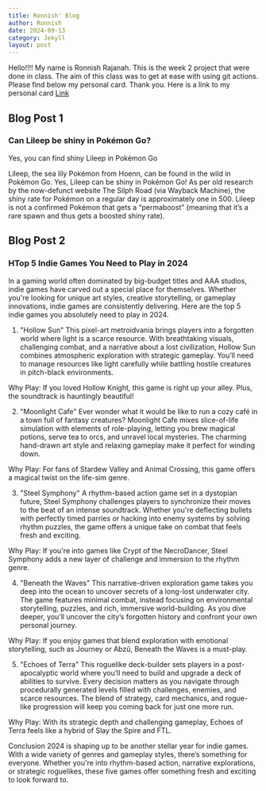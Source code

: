 ```yaml
---
title: Ronnish' Blog 
author: Ronnish
date: 2024-09-13
category: Jekyll
layout: post
---
```


Hello!!!! My name is Ronnish Rajanah. This is the week 2 project that were done in class. 
The aim of this class was to get at ease with using git actions. Please find below my personal card. Thank you. 
Here is a link to my personal card [Link](https://github.com/RonnishR/TryingToImportWithGitBash_BusinessCard/releases/latest/download/card.pdf)

[1]: https://pages.github.com

Blog Post 1
-------------
### Can Lileep be shiny in Pokémon Go?
Yes, you can find shiny Lileep in Pokémon Go

Lileep, the sea lily Pokémon from Hoenn, can be found in the wild in Pokémon Go. Yes, Lileep can be shiny in Pokémon Go!
As per old research by the now-defunct website The Silph Road (via Wayback Machine), the shiny rate for Pokémon on a regular day is approximately one in 500. Lileep is not a confirmed Pokémon that gets a “permaboost” (meaning that it’s a rare spawn and thus gets a boosted shiny rate).

Blog Post 2
-------------
### HTop 5 Indie Games You Need to Play in 2024
In a gaming world often dominated by big-budget titles and AAA studios, indie games have carved out a special place for themselves. Whether you're looking for unique art styles, creative storytelling, or gameplay innovations, indie games are consistently delivering. Here are the top 5 indie games you absolutely need to play in 2024.

1. "Hollow Sun"
This pixel-art metroidvania brings players into a forgotten world where light is a scarce resource. With breathtaking visuals, challenging combat, and a narrative about a lost civilization, Hollow Sun combines atmospheric exploration with strategic gameplay. You’ll need to manage resources like light carefully while battling hostile creatures in pitch-black environments.

Why Play: If you loved Hollow Knight, this game is right up your alley. Plus, the soundtrack is hauntingly beautiful!

2. "Moonlight Cafe"
Ever wonder what it would be like to run a cozy café in a town full of fantasy creatures? Moonlight Cafe mixes slice-of-life simulation with elements of role-playing, letting you brew magical potions, serve tea to orcs, and unravel local mysteries. The charming hand-drawn art style and relaxing gameplay make it perfect for winding down.

Why Play: For fans of Stardew Valley and Animal Crossing, this game offers a magical twist on the life-sim genre.

3. "Steel Symphony"
A rhythm-based action game set in a dystopian future, Steel Symphony challenges players to synchronize their moves to the beat of an intense soundtrack. Whether you're deflecting bullets with perfectly timed parries or hacking into enemy systems by solving rhythm puzzles, the game offers a unique take on combat that feels fresh and exciting.

Why Play: If you're into games like Crypt of the NecroDancer, Steel Symphony adds a new layer of challenge and immersion to the rhythm genre.

4. "Beneath the Waves"
This narrative-driven exploration game takes you deep into the ocean to uncover secrets of a long-lost underwater city. The game features minimal combat, instead focusing on environmental storytelling, puzzles, and rich, immersive world-building. As you dive deeper, you’ll uncover the city’s forgotten history and confront your own personal journey.

Why Play: If you enjoy games that blend exploration with emotional storytelling, such as Journey or Abzû, Beneath the Waves is a must-play.

5. "Echoes of Terra"
This roguelike deck-builder sets players in a post-apocalyptic world where you’ll need to build and upgrade a deck of abilities to survive. Every decision matters as you navigate through procedurally generated levels filled with challenges, enemies, and scarce resources. The blend of strategy, card mechanics, and rogue-like progression will keep you coming back for just one more run.

Why Play: With its strategic depth and challenging gameplay, Echoes of Terra feels like a hybrid of Slay the Spire and FTL.

Conclusion
2024 is shaping up to be another stellar year for indie games. With a wide variety of genres and gameplay styles, there’s something for everyone. Whether you're into rhythm-based action, narrative explorations, or strategic roguelikes, these five games offer something fresh and exciting to look forward to.

